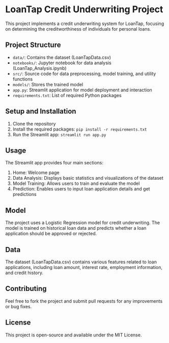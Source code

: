# LoanTap Credit Underwriting Project

This project implements a credit underwriting system for LoanTap, focusing on determining the creditworthiness of individuals for personal loans.

## Project Structure

- `data/`: Contains the dataset (LoanTapData.csv)
- `notebooks/`: Jupyter notebook for data analysis (LoanTap_Analysis.ipynb)
- `src/`: Source code for data preprocessing, model training, and utility functions
- `models/`: Stores the trained model
- `app.py`: Streamlit application for model deployment and interaction
- `requirements.txt`: List of required Python packages

## Setup and Installation

1. Clone the repository
2. Install the required packages: `pip install -r requirements.txt`
3. Run the Streamlit app: `streamlit run app.py`

## Usage

The Streamlit app provides four main sections:

1. Home: Welcome page
2. Data Analysis: Displays basic statistics and visualizations of the dataset
3. Model Training: Allows users to train and evaluate the model
4. Prediction: Enables users to input loan application details and get predictions

## Model

The project uses a Logistic Regression model for credit underwriting. The model is trained on historical loan data and predicts whether a loan application should be approved or rejected.

## Data

The dataset (LoanTapData.csv) contains various features related to loan applications, including loan amount, interest rate, employment information, and credit history.

## Contributing

Feel free to fork the project and submit pull requests for any improvements or bug fixes.

## License

This project is open-source and available under the MIT License.
